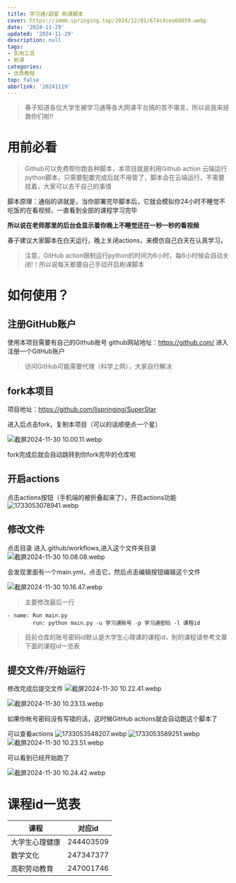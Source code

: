 ```yaml
---
title: 学习通/超星 刷课脚本
cover: https://immm.springing.top/2024/12/01/674c4cea68859.webp
date: '2024-11-29'
updated: '2024-11-29'
description: null
tags:
- 实用工具
- 刷课
categories:
- 优质教程
top: false
abbrlink: '20241119'
---
```


>春子知道各位大学生被学习通等各大网课平台搞的苦不堪言，所以说我来拯救你们啦!!

# 用前必看

>Github可以免费帮你跑各种脚本，本项目就是利用Github action 云端运行python脚本，只需要配置完成后就不用管了，脚本会在云端运行，不需要挂着，大家可以去干自己的事情

脚本原理：通俗的讲就是，当你部署完毕脚本后，它就会模拟你24小时不睡觉不吃饭的在看视频，一直看到全部的课程学习完毕

**所以说在老师那里的后台会显示着你晚上不睡觉还在一秒一秒的看视频**

春子建议大家脚本在白天运行，晚上关闭actions，来模仿自己白天在认真学习，

>注意，GitHub action限制运行python的时间为6小时，每6小时候会自动关闭!！所以说每天都要自己手动开启刷课脚本

# 如何使用？

## 注册GitHub账户

使用本项目需要有自己的Github账号
github网站地址：https://github.com/
进入注册一个GitHub账户

>访问GitHub可能需要代理（科学上网），大家自行解决

## fork本项目

项目地址：https://github.com/lispringing/SuperStar

进入后点击fork，复制本项目（可以的话顺便点一个星）

![截屏2024-11-30 10.00.11.webp](https://immm.springing.top/2024/11/30/674a726865c9f.webp)

fork完成后就会自动跳转到你fork完毕的仓库啦
## 开启actions
点击actions按钮（手机端的被折叠起来了），开启actions功能
![1733053078941.webp](https://immm.springing.top/2024/12/01/674c4a99a1ea1.webp)

## 修改文件

点击目录
进入.github/workflows,进入这个文件夹目录
![截屏2024-11-30 10.08.08.webp](https://immm.springing.top/2024/11/30/674a73c958ea2.webp)

会发现里面有一个main.yml，点击它，然后点击编辑按钮编辑这个文件

![截屏2024-11-30 10.16.47.webp](https://immm.springing.top/2024/11/30/674a75e329160.webp)

>主要修改最后一行


```
- name: Run main.py
        run: python main.py -u 学习通账号 -p 学习通密码 -l 课程id 
```

>目前仓库的账号密码id默认是大学生心理课的课程id，别的课程请参考文章下面的课程id一览表

## 提交文件/开始运行
修改完成后提交文件
![截屏2024-11-30 10.22.41.webp](https://immm.springing.top/2024/11/30/674a7792ae963.webp)

![截屏2024-11-30 10.23.13.webp](https://immm.springing.top/2024/11/30/674a77aa6fdba.webp)

如果你帐号密码没有写错的话，这时候GitHub actions就会自动跑这个脚本了

可以查看actions
![1733053548207.webp](https://immm.springing.top/2024/12/01/674c4c6e1206f.webp)
![1733053589251.webp](https://immm.springing.top/2024/12/01/674c4c9756170.webp)
![截屏2024-11-30 10.23.51.webp](https://immm.springing.top/2024/11/30/674a79908e6d3.webp)

可以看到已经开始跑了

![截屏2024-11-30 10.24.42.webp](https://immm.springing.top/2024/11/30/674a79baedfa6.webp)

# 课程id一览表

| 课程 | 对应id |
| ----------- | ----------- |
| 大学生心理健康 | 244403509 |
| 数学文化 | 247347377 |
| 高职劳动教育 | 247001746 |





